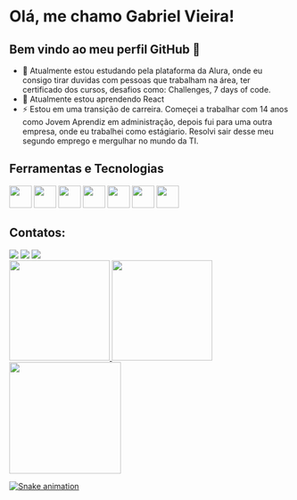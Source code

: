 # Olá, me chamo Gabriel Vieira! 
## Bem vindo ao meu perfil GitHub 👋

-  :orange_book: Atualmente estou estudando pela plataforma da Alura, onde eu consigo tirar duvidas com pessoas que trabalham na área, ter certificado dos cursos, desafios como: Challenges, 7 days of code.
- 🌱 Atualmente estou aprendendo React
- ⚡ Estou em uma transição de carreira. Começei a trabalhar com 14 anos como Jovem Aprendiz em administração, depois fui para uma outra empresa, onde eu trabalhei como estágiario. Resolvi sair desse meu segundo emprego e mergulhar no mundo da TI.

## Ferramentas e Tecnologias

<div>
  <img loading="lazy" src="https://cdn.jsdelivr.net/gh/devicons/devicon/icons/git/git-original.svg" width="40" height="40"/>
  <img loading="lazy" src="https://cdn.jsdelivr.net/gh/devicons/devicon/icons/react/react-original.svg" width="40" height="40"/>
  <img loading="lazy" src="https://cdn.jsdelivr.net/gh/devicons/devicon/icons/javascript/javascript-original.svg" width="40" height="40"/>
  <img loading="lazy" src="https://cdn.jsdelivr.net/gh/devicons/devicon/icons/css3/css3-original.svg" width="40" height="40"/>
  <img loading="lazy" src="https://cdn.jsdelivr.net/gh/devicons/devicon/icons/html5/html5-original.svg" width="40" height="40"/>
  <img loading="lazy" src="https://cdn.jsdelivr.net/gh/devicons/devicon/icons/tailwindcss/tailwindcss-plain.svg" width="40" height="40"/>
  <img loading="lazy" src="https://cdn.jsdelivr.net/gh/devicons/devicon/icons/sass/sass-original.svg" width="40" height="40"/>
</div>

## Contatos:

<div>
<a href="https://instagram.com/__vieira010__/" target="_blank"><img loading="lazy" src="https://img.shields.io/badge/-Instagram-%23E4405F?style=for-the-badge&logo=instagram&logoColor=white" target="_blank"></a>
<a href = "mailto:contato@gc040705@gmail.com"><img loading="lazy" src="https://img.shields.io/badge/Gmail-D14836?style=for-the-badge&logo=gmail&logoColor=white" target="_blank"></a>
<a href="https://www.linkedin.com/in/gabriel-carvalho070405/" target="_blank"><img loading="lazy" src="https://img.shields.io/badge/-LinkedIn-%230077B5?style=for-the-badge&logo=linkedin&logoColor=white" target="_blank"></a>   
</div>

<div>
<a href="https://github.com/gabrielvieira-web/">
<img loading="lazy" height="180em" src="https://github-readme-stats.vercel.app/api/top-langs/?username=gabrielvieira-web&layout=compact&langs_count=7&theme=dracula"/>
<img loading="lazy" height="180em" src="https://github-readme-stats.vercel.app/api?username=gabrielvieira-web&show_icons=true&theme=dracula&include_all_commits=true&count_private=true"/>
<img src="https://imgur.com/LbNKPwQ.png" width="200"/>
</div>

![Snake animation](https://github.com/gabrielvieira-web/gabrielvieira-web/blob/output/github-contribution-grid-snake.svg)

